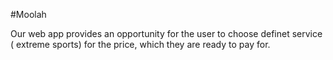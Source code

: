 #Moolah


Our web app provides an opportunity for the user to choose definet service ( extreme sports) for the price, which they are ready to pay for.
